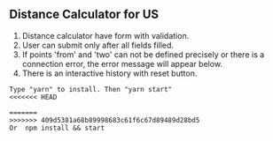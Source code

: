## Distance Calculator for US

1. Distance calculator have form with validation.
2. User can submit only after all fields filled.
3. If points 'from' and 'two' can not be defined precisely or there is a connection error, the error message will appear below. 
4. There is an interactive history with reset button.
```
Type "yarn" to install. Then "yarn start"
<<<<<<< HEAD

=======
>>>>>>> 409d5381a68b89998683c61f6c67d89489d28bd5
Or  npm install && start
```